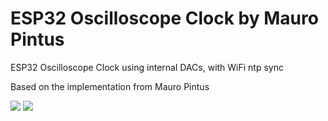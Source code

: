 # ESP32 Oscilloscope Clock by Mauro Pintus

ESP32 Oscilloscope Clock using internal DACs, with WiFi ntp sync

Based on the implementation from Mauro Pintus

![](https://github.com/maurohh/ESP32_OscilloscopeClock/blob/master/ESP32_OscilloscopeClock_analog.jpg)
![](https://github.com/maurohh/ESP32_OscilloscopeClock/blob/master/ESP32_OscilloscopeClock_digital.jpg)

